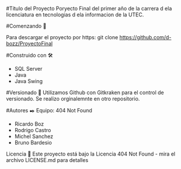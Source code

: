 #Título del Proyecto
Poryecto Final del primer año de la carrera d ela licenciatura en tecnologias d ela informacion de la UTEC.

#Comenzando 🚀

Para descargar el proyecto por https:
git clone https://github.com/d-bozz/ProyectoFinal

#Construido con 🛠️
* SQL Server 
* Java
* Java Swing

#Versionado 📌
Utilizamos Github con Gitkraken para el control de versionado. Se realizo orginalemnte en otro repositorio.

#Autores ✒️
Equipo: 404 Not Found
* Ricardo Boz
* Rodrigo Castro
* Michel Sanchez
* Bruno Bardesio

Licencia 📄
Este proyecto está bajo la Licencia 404 Not Found - mira el archivo LICENSE.md para detalles
